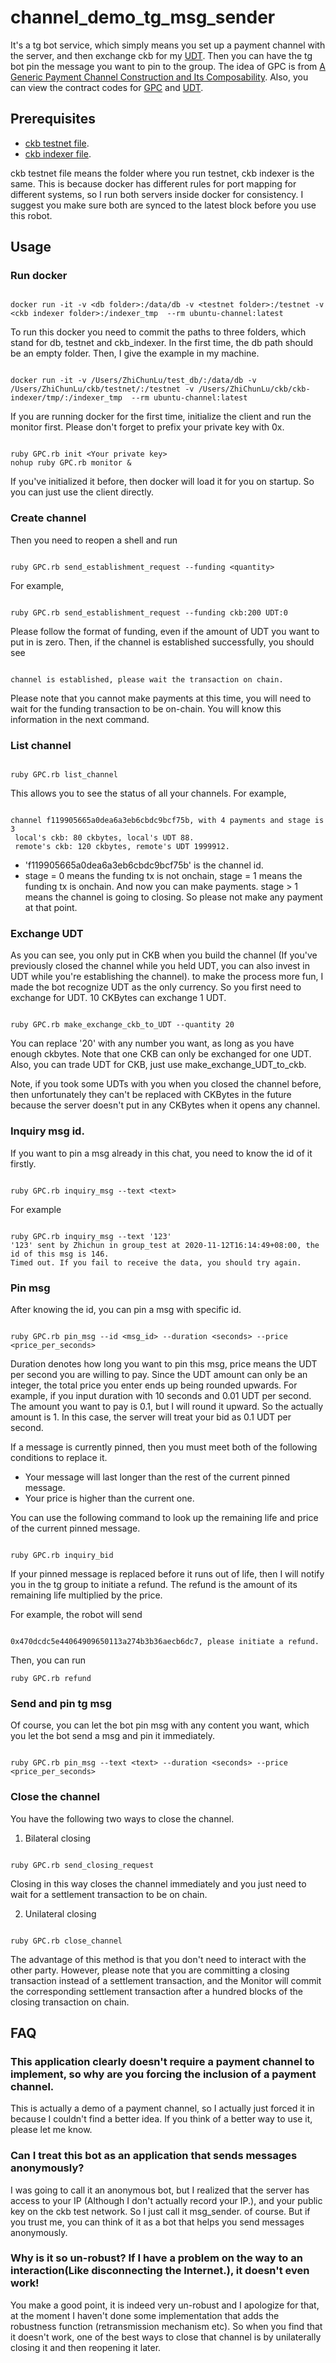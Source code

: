 # channel_demo_tg_msg_sender

It's a tg bot service, which simply means you set up a payment channel with the server, and then exchange ckb for my [UDT](https://github.com/ZhichunLu-11/ckb-gpc-contract/blob/c8ad9ef42c6dd9e334c5099fa9510cef2997557d/main.c). Then you can have the tg bot pin the message you want to pin to the group. The idea of GPC is from [A Generic Payment Channel Construction and Its Composability](https://talk.nervos.org/t/a-generic-payment-channel-construction-and-its-composability/4697). 
Also, you can view the contract codes for [GPC](https://github.com/ZhichunLu-11/ckb-gpc-contract/blob/c8ad9ef42c6dd9e334c5099fa9510cef2997557d/main.c) and [UDT](https://github.com/ZhichunLu-11/ckb-gpc-contract/blob/c8ad9ef42c6dd9e334c5099fa9510cef2997557d/c/simple_UDT.c).

## Prerequisites

* [ckb testnet file](https://github.com/nervosnetwork/ckb).
* [ckb indexer file](https://github.com/nervosnetwork/ckb-indexer).

ckb testnet file means the folder where you run testnet, ckb indexer is the same. This is because docker has different rules for port mapping for different systems, so I run both servers inside docker for consistency. I suggest you make sure both are synced to the latest block before you use this robot.

## Usage

### Run docker

``` 

docker run -it -v <db folder>:/data/db -v <testnet folder>:/testnet -v <ckb indexer folder>:/indexer_tmp  --rm ubuntu-channel:latest
```

To run this docker you need to commit the paths to three folders, which stand for db, testnet and ckb_indexer. In the first time, the db path should be an empty folder. Then, I give the example in my machine.

``` 

docker run -it -v /Users/ZhiChunLu/test_db/:/data/db -v /Users/ZhiChunLu/ckb/testnet/:/testnet -v /Users/ZhiChunLu/ckb/ckb-indexer/tmp/:/indexer_tmp  --rm ubuntu-channel:latest
```

If you are running docker for the first time, initialize the client and run the monitor first. Please don't forget to prefix your private key with 0x.

``` 

ruby GPC.rb init <Your private key>
nohup ruby GPC.rb monitor &
```

If you've initialized it before, then docker will load it for you on startup. So you can just use the client directly.

### Create channel

Then you need to reopen a shell and run 

``` 

ruby GPC.rb send_establishment_request --funding <quantity>
```

For example, 

``` 

ruby GPC.rb send_establishment_request --funding ckb:200 UDT:0
```

Please follow the format of funding, even if the amount of UDT you want to put in is zero. Then, if the channel is established successfully, you should see 

``` 

channel is established, please wait the transaction on chain.
```

Please note that you cannot make payments at this time, you will need to wait for the funding transaction to be on-chain. You will know this information in the next command.

### List channel

``` 

ruby GPC.rb list_channel
```

This allows you to see the status of all your channels. For example, 

``` 

channel f119905665a0dea6a3eb6cbdc9bcf75b, with 4 payments and stage is 3
 local's ckb: 80 ckbytes, local's UDT 88.
 remote's ckb: 120 ckbytes, remote's UDT 1999912.
```

* 'f119905665a0dea6a3eb6cbdc9bcf75b' is the channel id.
* stage = 0 means the funding tx is not onchain, stage = 1 means the funding tx is onchain. And now you can make payments. stage > 1 means the channel is going to closing. So please not make any payment at that point.

### Exchange UDT

As you can see, you only put in CKB when you build the channel (If you've previously closed the channel while you held UDT, you can also invest in UDT while you're establishing the channel). to make the process more fun, I made the bot recognize UDT as the only currency. So you first need to exchange for UDT. 10 CKBytes can exchange 1 UDT.

``` 

ruby GPC.rb make_exchange_ckb_to_UDT --quantity 20
```

You can replace '20' with any number you want, as long as you have enough ckbytes. Note that one CKB can only be exchanged for one UDT. Also, you can trade UDT for CKB, just use make_exchange_UDT_to_ckb. 

Note, if you took some UDTs with you when you closed the channel before, then unfortunately they can't be replaced with CKBytes in the future because the server doesn't put in any CKBytes when it opens any channel.

### Inquiry msg id.

If you want to pin a msg already in this chat, you need to know the id of it firstly. 

``` 

ruby GPC.rb inquiry_msg --text <text>
```

For example

``` 

ruby GPC.rb inquiry_msg --text '123'
'123' sent by Zhichun in group_test at 2020-11-12T16:14:49+08:00, the id of this msg is 146.
Timed out. If you fail to receive the data, you should try again.
```

### Pin msg

After knowing the id, you can pin a msg with specific id. 

``` 

ruby GPC.rb pin_msg --id <msg_id> --duration <seconds> --price <price_per_seconds>
```

Duration denotes how long you want to pin this msg, price means the UDT per second you are willing to pay. Since the UDT amount can only be an integer, the total price you enter ends up being rounded upwards. For example, if you input duration with 10 seconds and 0.01 UDT per second. The amount you want to pay is 0.1, but I will round it upward. So the actually amount is 1. In this case, the server will treat your bid as 0.1 UDT per second.

If a message is currently pinned, then you must meet both of the following conditions to replace it.

* Your message will last longer than the rest of the current pinned message.
* Your price is higher than the current one.

You can use the following command to look up the remaining life and price of the current pinned message.

``` 

ruby GPC.rb inquiry_bid
```

If your pinned message is replaced before it runs out of life, then I will notify you in the tg group to initiate a refund. The refund is the amount of its remaining life multiplied by the price.

For example, the robot will send

``` 

0x470dcdc5e44064909650113a274b3b36aecb6dc7, please initiate a refund.
```

Then, you can run 

``` 
ruby GPC.rb refund
```

### Send and pin tg msg

Of course, you can let the bot pin msg with any content you want, which you let the bot send a msg and pin it immediately.

``` 

ruby GPC.rb pin_msg --text <text> --duration <seconds> --price <price_per_seconds>
```

### Close the channel

You have the following two ways to close the channel.

1. Bilateral closing

``` 

ruby GPC.rb send_closing_request
```

Closing in this way closes the channel immediately and you just need to wait for a settlement transaction to be on chain.

2. Unilateral closing

``` 

ruby GPC.rb close_channel
```

The advantage of this method is that you don't need to interact with the other party. However, please note that you are committing a closing transaction instead of a settlement transaction, and the Monitor will commit the corresponding settlement transaction after a hundred blocks of the closing transaction on chain.

## FAQ

### This application clearly doesn't require a payment channel to implement, so why are you forcing the inclusion of a payment channel.

This is actually a demo of a payment channel, so I actually just forced it in because I couldn't find a better idea. If you think of a better way to use it, please let me know.

### Can I treat this bot as an application that sends messages anonymously?

I was going to call it an anonymous bot, but I realized that the server has access to your IP (Although I don't actually record your IP.), and your public key on the ckb test network. So I just call it msg_sender. of course. But if you trust me, you can think of it as a bot that helps you send messages anonymously.

###  Why is it so un-robust? If I have a problem on the way to an interaction(Like disconnecting the Internet.), it doesn't even work!

You make a good point, it is indeed very un-robust and I apologize for that, at the moment I haven't done some implementation that adds the robustness function (retransmission mechanism etc). So when you find that it doesn't work, one of the best ways to close that channel is by unilaterally closing it and then reopening it later.

